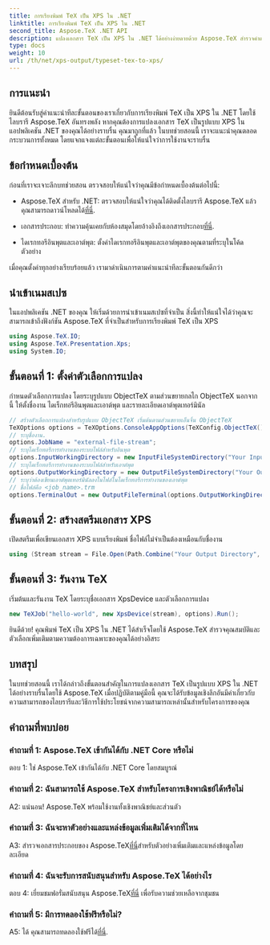```yaml
---
title: การเรียงพิมพ์ TeX เป็น XPS ใน .NET
linktitle: การเรียงพิมพ์ TeX เป็น XPS ใน .NET
second_title: Aspose.TeX .NET API
description: แปลงเอกสาร TeX เป็น XPS ใน .NET ได้อย่างง่ายดายด้วย Aspose.TeX สำรวจคำแนะนำทีละขั้นตอนของเราเพื่อประสบการณ์การบูรณาการที่ราบรื่น
type: docs
weight: 10
url: /th/net/xps-output/typeset-tex-to-xps/
---
```

## การแนะนำ

ยินดีต้อนรับสู่คำแนะนำทีละขั้นตอนของเราเกี่ยวกับการเรียงพิมพ์ TeX เป็น XPS ใน .NET โดยใช้ไลบรารี Aspose.TeX อันทรงพลัง หากคุณต้องการแปลงเอกสาร TeX เป็นรูปแบบ XPS ในแอปพลิเคชัน .NET ของคุณได้อย่างราบรื่น คุณมาถูกที่แล้ว ในบทช่วยสอนนี้ เราจะแนะนำคุณตลอดกระบวนการทั้งหมด โดยแจกแจงแต่ละขั้นตอนเพื่อให้แน่ใจว่าการใช้งานจะราบรื่น

## ข้อกำหนดเบื้องต้น

ก่อนที่เราจะเจาะลึกบทช่วยสอน ตรวจสอบให้แน่ใจว่าคุณมีข้อกำหนดเบื้องต้นต่อไปนี้:

-  Aspose.TeX สำหรับ .NET: ตรวจสอบให้แน่ใจว่าคุณได้ติดตั้งไลบรารี Aspose.TeX แล้ว คุณสามารถดาวน์โหลดได้[ที่นี่](https://releases.aspose.com/tex/net/).

- เอกสารประกอบ: ทำความคุ้นเคยกับห้องสมุดโดยอ้างอิงถึงเอกสารประกอบ[ที่นี่](https://reference.aspose.com/tex/net/).

- ไดเรกทอรีอินพุตและเอาต์พุต: ตั้งค่าไดเรกทอรีอินพุตและเอาต์พุตของคุณตามที่ระบุในโค้ดตัวอย่าง

เมื่อคุณตั้งค่าทุกอย่างเรียบร้อยแล้ว เรามาดำเนินการตามคำแนะนำทีละขั้นตอนกันดีกว่า

## นำเข้าเนมสเปซ

ในแอปพลิเคชัน .NET ของคุณ ให้เริ่มด้วยการนำเข้าเนมสเปซที่จำเป็น สิ่งนี้ทำให้แน่ใจได้ว่าคุณจะสามารถเข้าถึงฟังก์ชัน Aspose.TeX ที่จำเป็นสำหรับการเรียงพิมพ์ TeX เป็น XPS

```csharp
using Aspose.TeX.IO;
using Aspose.TeX.Presentation.Xps;
using System.IO;
```

## ขั้นตอนที่ 1: ตั้งค่าตัวเลือกการแปลง

กำหนดตัวเลือกการแปลง โดยระบุรูปแบบ ObjectTeX ตามส่วนขยายกลไก ObjectTeX นอกจากนี้ ให้ตั้งชื่องาน ไดเร็กทอรีอินพุตและเอาต์พุต และรายละเอียดเอาต์พุตเทอร์มินัล

```csharp
// สร้างตัวเลือกการแปลงสำหรับรูปแบบ ObjectTeX เริ่มต้นตามส่วนขยายเอ็นจิ้น ObjectTeX
TeXOptions options = TeXOptions.ConsoleAppOptions(TeXConfig.ObjectTeX());
// ระบุชื่องาน.
options.JobName = "external-file-stream";
// ระบุไดเร็กทอรีการทำงานของระบบไฟล์สำหรับอินพุต
options.InputWorkingDirectory = new InputFileSystemDirectory("Your Input Directory");
// ระบุไดเร็กทอรีการทำงานของระบบไฟล์สำหรับเอาต์พุต
options.OutputWorkingDirectory = new OutputFileSystemDirectory("Your Output Directory");
// ระบุว่าต้องเขียนเอาต์พุตเทอร์มินัลลงในไฟล์ในไดเร็กทอรีการทำงานของเอาต์พุต
// ชื่อไฟล์คือ <job_name>.trm
options.TerminalOut = new OutputFileTerminal(options.OutputWorkingDirectory);
```

## ขั้นตอนที่ 2: สร้างสตรีมเอกสาร XPS

เปิดสตรีมเพื่อเขียนเอกสาร XPS แบบเรียงพิมพ์ ชื่อไฟล์ไม่จำเป็นต้องเหมือนกับชื่องาน

```csharp
using (Stream stream = File.Open(Path.Combine("Your Output Directory", options.JobName + ".xps"), FileMode.Create))
```

## ขั้นตอนที่ 3: รันงาน TeX

เริ่มต้นและรันงาน TeX โดยระบุชื่อเอกสาร XpsDevice และตัวเลือกการแปลง

```csharp
new TeXJob("hello-world", new XpsDevice(stream), options).Run();
```

ยินดีด้วย! คุณพิมพ์ TeX เป็น XPS ใน .NET ได้สำเร็จโดยใช้ Aspose.TeX สำรวจคุณสมบัติและตัวเลือกเพิ่มเติมตามความต้องการเฉพาะของคุณได้อย่างอิสระ

## บทสรุป

ในบทช่วยสอนนี้ เราได้กล่าวถึงขั้นตอนสำคัญในการแปลงเอกสาร TeX เป็นรูปแบบ XPS ใน .NET ได้อย่างราบรื่นโดยใช้ Aspose.TeX เมื่อปฏิบัติตามคู่มือนี้ คุณจะได้รับข้อมูลเชิงลึกอันมีค่าเกี่ยวกับความสามารถของไลบรารีและวิธีการใช้ประโยชน์จากความสามารถเหล่านั้นสำหรับโครงการของคุณ

## คำถามที่พบบ่อย

### คำถามที่ 1: Aspose.TeX เข้ากันได้กับ .NET Core หรือไม่

ตอบ 1: ใช่ Aspose.TeX เข้ากันได้กับ .NET Core โดยสมบูรณ์

### คำถามที่ 2: ฉันสามารถใช้ Aspose.TeX สำหรับโครงการเชิงพาณิชย์ได้หรือไม่

A2: แน่นอน! Aspose.TeX พร้อมใช้งานทั้งเชิงพาณิชย์และส่วนตัว

### คำถามที่ 3: ฉันจะหาตัวอย่างและแหล่งข้อมูลเพิ่มเติมได้จากที่ไหน

 A3: สำรวจเอกสารประกอบของ Aspose.TeX[ที่นี่](https://reference.aspose.com/tex/net/)สำหรับตัวอย่างเพิ่มเติมและแหล่งข้อมูลโดยละเอียด

### คำถามที่ 4: ฉันจะรับการสนับสนุนสำหรับ Aspose.TeX ได้อย่างไร

 ตอบ 4: เยี่ยมชมฟอรั่มสนับสนุน Aspose.TeX[ที่นี่](https://forum.aspose.com/c/tex/47) เพื่อรับความช่วยเหลือจากชุมชน

### คำถามที่ 5: มีการทดลองใช้ฟรีหรือไม่?

 A5: ได้ คุณสามารถทดลองใช้ฟรีได้[ที่นี่](https://releases.aspose.com/).